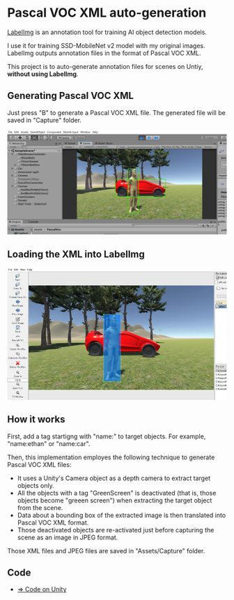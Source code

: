 # Pascal VOC XML auto-generation


[LabelImg](https://github.com/tzutalin/labelImg) is an annotation tool for training AI object detection models.

I use it for training SSD-MobileNet v2 model with my original images. LabelImg outputs annotation files in the format of Pascal VOC XML.

This project is to auto-generate annotation files for scenes on Untiy, **without using LabelImg**.

## Generating Pascal VOC XML

Just press "B" to generate a Pascal VOC XML file. The generated file will be saved in "Capture" folder.

![pascalvoc](./pascalvoc.png)

## Loading the XML into LabelImg

![labelimg](./labelimg.png)

## How it works

First, add a tag startigng with "name:" to target objects. For example, "name:ethan" or "name:car".

Then, this implementation employes the following technique to generate Pascal VOC XML files:
- It uses a Unity's Camera object as a depth camera to extract target objects only. 
- All the objects with a tag "GreenScreen" is deactivated (that is, those objects become "greeen screen") when extracting the target object from the scene.
- Data about a bounding box of the extracted image is then translated into Pascal VOC XML format.
- Those deactivated objects are re-activated just before capturing the scene as an image in JPEG format.

Those XML files and JPEG files are saved in "Assets/Capture" folder.

## Code
- [=> Code on Unity](../PascalVOC)
